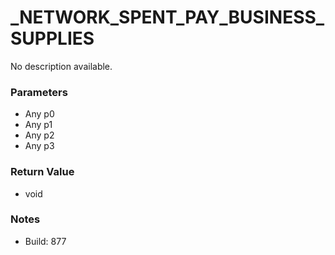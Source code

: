 # _NETWORK_SPENT_PAY_BUSINESS_SUPPLIES

No description available.

### Parameters
* Any p0
* Any p1
* Any p2
* Any p3

### Return Value
* void

### Notes
* Build: 877

